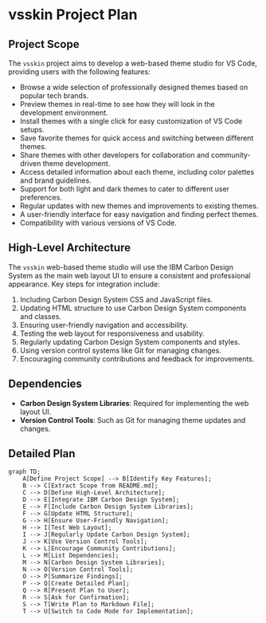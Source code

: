 # vsskin Project Plan

## Project Scope
The `vsskin` project aims to develop a web-based theme studio for VS Code, providing users with the following features:
- Browse a wide selection of professionally designed themes based on popular tech brands.
- Preview themes in real-time to see how they will look in the development environment.
- Install themes with a single click for easy customization of VS Code setups.
- Save favorite themes for quick access and switching between different themes.
- Share themes with other developers for collaboration and community-driven theme development.
- Access detailed information about each theme, including color palettes and brand guidelines.
- Support for both light and dark themes to cater to different user preferences.
- Regular updates with new themes and improvements to existing themes.
- A user-friendly interface for easy navigation and finding perfect themes.
- Compatibility with various versions of VS Code.

## High-Level Architecture
The `vsskin` web-based theme studio will use the IBM Carbon Design System as the main web layout UI to ensure a consistent and professional appearance. Key steps for integration include:
1. Including Carbon Design System CSS and JavaScript files.
2. Updating HTML structure to use Carbon Design System components and classes.
3. Ensuring user-friendly navigation and accessibility.
4. Testing the web layout for responsiveness and usability.
5. Regularly updating Carbon Design System components and styles.
6. Using version control systems like Git for managing changes.
7. Encouraging community contributions and feedback for improvements.

## Dependencies
- **Carbon Design System Libraries**: Required for implementing the web layout UI.
- **Version Control Tools**: Such as Git for managing theme updates and changes.

## Detailed Plan
```mermaid
graph TD;
    A[Define Project Scope] --> B[Identify Key Features];
    B --> C[Extract Scope from README.md];
    C --> D[Define High-Level Architecture];
    D --> E[Integrate IBM Carbon Design System];
    E --> F[Include Carbon Design System Libraries];
    F --> G[Update HTML Structure];
    G --> H[Ensure User-Friendly Navigation];
    H --> I[Test Web Layout];
    I --> J[Regularly Update Carbon Design System];
    J --> K[Use Version Control Tools];
    K --> L[Encourage Community Contributions];
    L --> M[List Dependencies];
    M --> N[Carbon Design System Libraries];
    N --> O[Version Control Tools];
    O --> P[Summarize Findings];
    P --> Q[Create Detailed Plan];
    Q --> R[Present Plan to User];
    R --> S[Ask for Confirmation];
    S --> T[Write Plan to Markdown File];
    T --> U[Switch to Code Mode for Implementation];